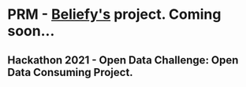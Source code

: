 # PRM - [Beliefy's](https://beliefy.agency) project. Coming soon...

## Hackathon 2021 - Open Data Challenge: Open Data Consuming Project.
